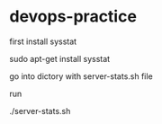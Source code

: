 # devops-practice

first install sysstat 

sudo apt-get install sysstat

go into dictory with server-stats.sh file

run

./server-stats.sh